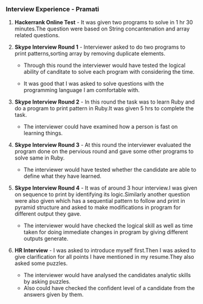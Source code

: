 ### Interview Experience - Pramati

1. **Hackerrank Online Test** - It was given two programs to solve in 1 hr 30 minutes.The question were based on String concantenation and array related questions.

2. **Skype Interview Round 1** - Interviewer asked to do two programs to print patterns,sorting array by removing duplicate elements.

   - Through this round the interviewer would have tested the logical ability of canditate to solve each program with considering the time.

   - It was good that I was asked to solve questions with the programming language I am comfortable with.

3. **Skype Interview Round 2** - In this round the task was to learn Ruby and do a program to print pattern in Ruby.It was given 5 hrs to complete the task.

   - The interviewer could have examined how a person is fast on learning things.

4. **Skype Interview Round 3** - At this round the interviewer evaluated the program done on the pervious round and gave some other programs to solve same in Ruby.

   - The interviewer would have tested whether the candidate are able to define what they have learned.

5. **Skype Interview Round 4** - It was of around 3 hour interview.I was given on sequence to print by identifying its logic.Similarly another question were also given which has a sequential pattern to follow and print in pyramid structure and asked to make modifications in program for different output they gave.

   - The interviewer would have checked the logical skill as well as time taken for doing immediate changes in program by giving different outputs generate.

6. **HR Interview** - I was asked to introduce myself first.Then I was asked to give clarification for all points I have mentioned in my resume.They also asked some puzzles.

   - The interviewer would have analysed the candidates analytic skills by asking puzzles.
   - Also could have checked the confident level of a candidate from the answers given by them.


